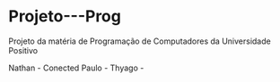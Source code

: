 # Projeto---Prog
Projeto da matéria de Programação de Computadores da Universidade Positivo

Nathan - Conected
Paulo - 
Thyago - 